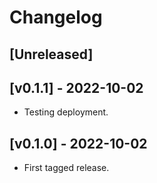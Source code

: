 # Changelog

## [Unreleased]

## [v0.1.1] - 2022-10-02

- Testing deployment.

## [v0.1.0] - 2022-10-02

- First tagged release.
